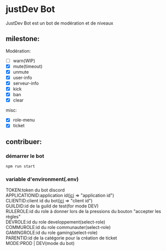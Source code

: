 # justDev Bot
JustDev Bot est un bot de modération et de niveaux

## milestone:

Modération:
- [ ] warn(WIP)
- [x] mute(timeout)
- [x] unmute
- [x] user-info
- [x] serveur-info
- [x] kick
- [x] ban
- [x] clear

misc:
- [x] role-menu
- [x] ticket

## contribuer:

### démarrer le bot
```bash
npm run start
```
### variable d'environment(.env)
TOKEN:token du bot discord\
APPLICATIONID:application id([ici](https://discord.com/developers/applications/${applicationId}/information) => "application id")\
CLIENTID:client id du bot([ici](https://discord.com/developers/applications/${applicationId}/oauth2/general) => "client id")\
GUILDID:id de la guild de test(for mode DEV)\
RULEROLE:id du role à donner lors de la pressions du bouton "accepter les règles"\
DEVROLE:id du role developpement(select-role)\
COMMUROLE:id du role communauter(select-role)\
GAMINGROLE:id du role gaming(select-role)\
PARENTID:id de la catégorie pour la création de ticket\
MODE:PROD | DEV(mode du bot)